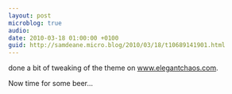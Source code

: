 ```yaml
---
layout: post
microblog: true
audio: 
date: 2010-03-18 01:00:00 +0100
guid: http://samdeane.micro.blog/2010/03/18/t10689141901.html
---
```

done a bit of tweaking of the theme on www.elegantchaos.com. 

Now time for some beer...
